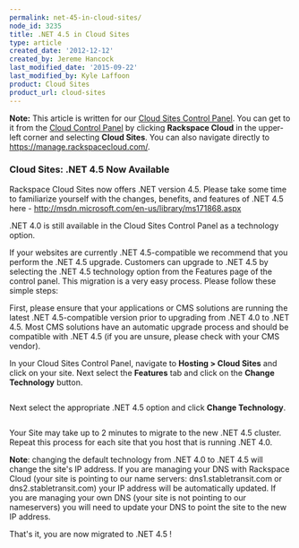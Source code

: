 ```yaml
---
permalink: net-45-in-cloud-sites/
node_id: 3235
title: .NET 4.5 in Cloud Sites
type: article
created_date: '2012-12-12'
created_by: Jereme Hancock
last_modified_date: '2015-09-22'
last_modified_by: Kyle Laffoon
product: Cloud Sites
product_url: cloud-sites
---
```


**Note:** This article is written for our [Cloud Sites Control Panel](https://manage.rackspacecloud.com/). You can get to it from the [Cloud Control Panel](https://mycloud.rackspace.com) by clicking **Rackspace Cloud** in the upper-left corner and selecting **Cloud Sites**. You can also navigate directly to <https://manage.rackspacecloud.com/>.

### Cloud Sites: .NET 4.5 Now Available

Rackspace Cloud Sites now offers .NET version 4.5. Please take some time
to familiarize yourself with the changes, benefits, and features of .NET
4.5 here - <http://msdn.microsoft.com/en-us/library/ms171868.aspx>

.NET 4.0 is still available in the Cloud Sites Control Panel as a
technology option.

If your websites are currently .NET 4.5-compatible we recommend that you
perform the .NET 4.5 upgrade. Customers can upgrade to .NET 4.5 by
selecting the .NET 4.5 technology option from the Features page of the
control panel. This migration is a very easy process. Please follow
these simple steps:

First, please ensure that your applications or CMS solutions are running
the latest .NET 4.5-compatible version prior to upgrading from .NET 4.0
to .NET 4.5. Most CMS solutions have an automatic upgrade process and
should be compatible with .NET 4.5 (if you are unsure, please check with
your CMS vendor).

In your Cloud Sites Control Panel, navigate to **Hosting > Cloud
Sites** and click on your site.  Next select the **Features** tab and
click on the **Change Technology** button.

<img src="{% asset_path cloud-sites/net-45-in-cloud-sites/Selection_001_0.png %}" alt="" />

Next select the appropriate .NET 4.5 option and click **Change
Technology**.

<img src="{% asset_path cloud-sites/net-45-in-cloud-sites/Selection_003_0.png %}" alt="" />

Your Site may take up to 2 minutes to migrate to the new .NET 4.5
cluster.  Repeat this process for each site that you host that is
running .NET 4.0.

**Note**: changing the default technology from .NET 4.0 to .NET
4.5 will change the site's IP address. If you are managing your DNS with
Rackspace Cloud (your site is pointing to our name servers:
dns1.stabletransit.com or dns2.stabletransit.com) your IP address will
be automatically updated. If you are managing your own DNS (your site is
not pointing to our nameservers) you will need to update your DNS to
point the site to the new IP address.

That's it, you are now migrated to .NET 4.5 !
